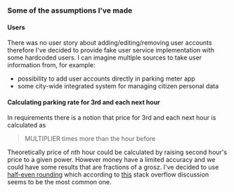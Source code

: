 ### Some of the assumptions I've made

#### Users

There was no user story about adding/editing/removing user accounts therefore
I've decided to provide fake user service implementation with some hardcoded 
users. I can imagine multiple sources to take user information from, for example:
* possibility to add user accounts directly in parking meter app
* some city-wide integrated system for managing citizen personal data

#### Calculating parking rate for 3rd and each next hour

In requirements there is a notion that price for 3rd and each next hour is
calculated as 

> MULTIPLIER times more than the hour before

Theoretically price of nth hour could be calculated by raising second hour's price 
to a given power. However money have a limited accuracy and we could have some results 
that are fractions of a grosz. I've decided to use 
[half-even rounding](https://en.wikipedia.org/wiki/Rounding#Round_half_to_even)
which according to [this](https://stackoverflow.com/questions/8208922/which-rounding-mode-to-be-used-for-currency-manipulation-in-java)
stack overflow discussion seems to be the most common one.
